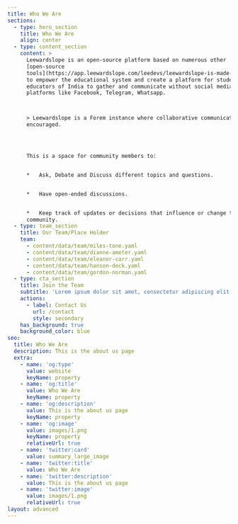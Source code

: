 ```yaml
---
title: Who We Are
sections:
  - type: hero_section
    title: Who We Are
    align: center
  - type: content_section
    content: >
      Leewardslope is an open-source platform based on numerous other
      [open-source
      tools](https://app.leewardslope.com/leedevs/leewardslope-is-made-up-of-4b84)
      to empower the educational system and create a platform for students and
      educators of India to gather and communicate without social media
      platforms like Facebook, Telegram, Whatsapp.



      > Leewardslope is a Forem instance where collaborative communication is
      encouraged.




      This is a space for community members to:


      *   Ask, Debate and Discuss different topics and questions.


      *   Have open-ended discussions.


      *   Keep track of updates or decisions that influence or change the
      community.
  - type: team_section
    title: Our Team/Place Holder
    team:
      - content/data/team/miles-tone.yaml
      - content/data/team/dianne-ameter.yaml
      - content/data/team/eleanor-carr.yaml
      - content/data/team/hanson-deck.yaml
      - content/data/team/gordon-norman.yaml
  - type: cta_section
    title: Join the Team
    subtitle: 'Lorem ipsum dolor sit amet, consectetur adipiscing elit.'
    actions:
      - label: Contact Us
        url: /contact
        style: secondary
    has_background: true
    background_color: blue
seo:
  title: Who We Are
  description: This is the about us page
  extra:
    - name: 'og:type'
      value: website
      keyName: property
    - name: 'og:title'
      value: Who We Are
      keyName: property
    - name: 'og:description'
      value: This is the about us page
      keyName: property
    - name: 'og:image'
      value: images/1.png
      keyName: property
      relativeUrl: true
    - name: 'twitter:card'
      value: summary_large_image
    - name: 'twitter:title'
      value: Who We Are
    - name: 'twitter:description'
      value: This is the about us page
    - name: 'twitter:image'
      value: images/1.png
      relativeUrl: true
layout: advanced
---
```

